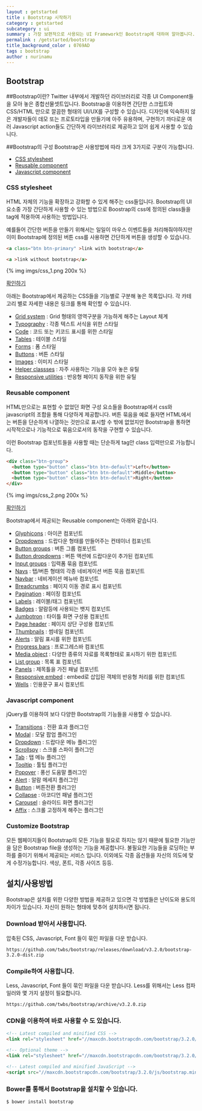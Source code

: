 ```yaml
---
layout : getstarted
title : Bootstrap 시작하기
category : getstarted
subcategory : ui
summary : 가장 보편적으로 사용되는 UI Framework인 Bootstrap에 대하여 알아봅니다.
permalink : /getstarted/bootstrap
title_background_color : 0769AD
tags : bootstrap
author : nurinamu
---
```


Bootstrap
----

##Bootstrap이란?
Twitter 내부에서 개발하던 라이브러리로 각종 UI Component들을 모아 놓은 종합선물셋트입니다.
Bootstrap을 이용하면 간단한 스크립트와 CSS/HTML 만으로 깔끔한 형태의 UI/UX를 구성할 수 있습니다. 디자인에 익숙하지 않은 개발자들이
데모 또는 프로토타입을 만들기에 아주 유용하며, 구현하기 까다로운 여러 Javascript action들도 간단하게 라이브러리로 제공하고 있어 쉽게 사용할 수 있습니다.

##Bootstrap의 구성
Bootstrap은 사용방법에 따라 크게 3가지로 구분이 가능합니다.

- [CSS stylesheet](#css_style)
- [Reusable component](#reuse_tag)
- [Javascript component](#js_comp)

### <a name="css_style"></a>CSS stylesheet
HTML 자체의 기능을 확장하고 강화할 수 있게 해주는 css들입니다.
Bootstrap의 UI 요소중 가장 간단하게 사용할 수 있는 방법으로 Boostrap의 css에 정의된 class들을 tag에 적용하여 사용하는 방법입니다.

예를들어 간단한 버튼을 만들기 위해서는 일일이 마우스 이벤트들을 처리해줘야하지만 이미 Bootstrap에 정의된 버튼 css를 사용하면 간단하게 버튼을 생성할 수 있습니다.

``` html
<a class="btn btn-primary" >link with bootstrap</a>

<a >link without bootstrap</a>
```

{% img imgs/css_1.png 200x %}

[확인하기](http://jsfiddle.net/3d8sgg0k/4/)

아래는 Bootstrap에서 제공하는 CSS들을 기능별로 구분해 놓은 목록입니다. 각 카테고리 별로 자세한 내용은 링크를 통해 확인할 수 있습니다.

- [Grid system](http://getbootstrap.com/css/#grid) : Grid 형태의 영역구분을 가능하게 해주는 Layout 체계
- [Typography](http://getbootstrap.com/css/#type) : 각종 텍스트 서식을 위한 스타일
- [Code](http://getbootstrap.com/css/#code) : 코드 또는 키코드 표시를 위한 스타일
- [Tables](http://getbootstrap.com/css/#tables) : 테이블 스타일
- [Forms](http://getbootstrap.com/css/#forms) : 폼 스타일
- [Buttons](http://getbootstrap.com/css/#buttons) : 버튼 스타일
- [Images](http://getbootstrap.com/css/#images) : 이미지 스타일
- [Helper classses](http://getbootstrap.com/css/#helper-classes) : 자주 사용하는 기능을 모아 놓은 유틸
- [Responsive utilities](http://getbootstrap.com/css/#responsive-utilities) : 반응형 페이지 동작을 위한 유틸

### <a name="reuse_tag"></a>Reusable component
HTML만으로는 표현할 수 없었던 화면 구성 요소들을 Bootstrap에서 css와 javascript의 조합을 통해 다양하게 제공합니다.
버튼 묶음을 예로 들자면 HTML에서는 버튼을 단순하게 나열하는 것만으로 표시할 수 밖에 없었지만 Bootstrap을 통하면 시작적으로나 기능적으로 묶음으로서의
동작을 구현할 수 있습니다.

이런 Bootstrap 컴포넌트들을 사용할 때는 단순하게 tag안 class 입력만으로 가능합니다.

``` html
<div class="btn-group">
  <button type="button" class="btn btn-default">Left</button>
  <button type="button" class="btn btn-default">Middle</button>
  <button type="button" class="btn btn-default">Right</button>
</div>
```

{% img imgs/css_2.png 200x %}

[확인하기](http://jsfiddle.net/3d8sgg0k/5/)

Bootstrap에서 제공되는 Reusable component는 아래와 같습니다.

- [Glyphicons](http://getbootstrap.com/components/#glyphicons) : 아이콘 컴포넌트
- [Dropdowns](http://getbootstrap.com/components/#dropdowns) : 드랍다운 형태를 만들어주는 컨테이너 컴포넌트
- [Button groups](http://getbootstrap.com/components/#btn-groups) : 버튼 그룹 컴포넌트
- [Button dropdowns](http://getbootstrap.com/components/#btn-dropdowns) : 버튼 액션에 드랍다운이 추가된 컴포넌트
- [Input groups](http://getbootstrap.com/components/#input-groups) : 입력폼 묶음 컴포넌트
- [Navs](http://getbootstrap.com/components/#navs) : 탭/버튼 형태의 각종 네비게이션 버튼 묵음 컴포넌트
- [Navbar](http://getbootstrap.com/components/#navbar) : 네비게이션 메뉴바 컴포넌트
- [Breadcrumbs](http://getbootstrap.com/components/#breadcrumbs) : 페이지 이동 경로 표시 컴포넌트
- [Pagination](http://getbootstrap.com/components/#pagination) : 페이징 컴포넌트
- [Labels](http://getbootstrap.com/components/#labels) : 레이블/태그 컴포넌트
- [Badges](http://getbootstrap.com/components/#badges) : 알람등에 사용되는 뱃지 컴포넌트
- [Jumbotron](http://getbootstrap.com/components/#jumbotron) : 타이틀 화면 구성용 컴포넌트
- [Page header](http://getbootstrap.com/components/#page-header) : 페이지 상단 구성용 컴포넌트
- [Thumbnails](http://getbootstrap.com/components/#thumbnails) : 썸네일 컴포넌트
- [Alerts](http://getbootstrap.com/components/#alerts) : 알림 표시를 위한 컴포넌트
- [Progress bars](http://getbootstrap.com/components/#progress-bars) : 프로그레스바 컴포넌트
- [Media object](http://getbootstrap.com/components/#media-object) : 다양한 종류의 자료를 목록형태로 표시하기 위한 컴포넌트
- [List group](http://getbootstrap.com/components/#list-group) : 목록 표 컴포넌트
- [Panels](http://getbootstrap.com/components/#panels) : 제목틀을 가진 패널 컴포넌트
- [Responsive embed](http://getbootstrap.com/components/#responsive-embed) : embed로 삽입된 객체의 반응형 처리를 위한 컴포넌트
- [Wells](http://getbootstrap.com/components/#wells) : 인용문구 표시 컴포넌트

### <a name="js_comp"></a>Javascript component
jQuery를 이용하여 보다 다양한 Bootstrap의 기능들을 사용할 수 있습니다. 

- [Transitions](http://getbootstrap.com/javascript/#transitions) : 전환 효과 플러그인
- [Modal](http://getbootstrap.com/javascript/#modal) : 모달 팝업 플러그인
- [Dropdown](http://getbootstrap.com/javascript/#dropdown) : 드랍다운 메뉴 플러그인 
- [Scrollspy](hhttp://getbootstrap.com/javascript/#scrollspy) : 스크롤 스파이 플러그인 
- [Tab](hhttp://getbootstrap.com/javascript/#tab) : 탭 메뉴 플러그인
- [Tooltip](hhttp://getbootstrap.com/javascript/#tooltip) : 툴팁 플러그인
- [Popover](hhttp://getbootstrap.com/javascript/#popover) : 풍선 도움말 플러그인
- [Alert](hhttp://getbootstrap.com/javascript/#alert) : 알람 메세지 플러그인 
- [Button](hhttp://getbootstrap.com/javascript/#button) : 버튼전환 플러그인 
- [Collapse](hhttp://getbootstrap.com/javascript/#collapse) : 아코디언 패널 플러그인
- [Carousel](hhttp://getbootstrap.com/javascript/#carousel) : 슬라이드 화면 플러그인
- [Affix](hhttp://getbootstrap.com/javascript/#affix) : 스크롤 고정하게 해주는 플러그인 

### Customize Bootstrap
모든 웹페이지들이 Bootstrap의 모든 기능을 필요로 하지는 않기 때문에 필요한 기능만을 담은 Bootstrap file을 생성하는 기능을 제공합니다.
불필요한 기능들을 로딩하는 부하를 줄이기 위해서 제공되는 서비스 입니다. 이외에도 각종 옵션들을 자신의 의도에 맞게 수정가능합니다. 색상, 폰트, 각종 사이즈 등등.

## 설치/사용방법
Bootstrap은 설치를 위한 다양한 방법을 제공하고 있으면 각 방법들은 난이도와 용도의 차이가 있습니다. 자신이 원하는 형태에 맞추어 설치하시면 됩니다.


### Download 받아서 사용합니다.
압축된 CSS, Javascript, Font 들이 묶인 파일을 다운 받습니다.
```
https://github.com/twbs/bootstrap/releases/download/v3.2.0/bootstrap-3.2.0-dist.zip
```

### Compile하여 사용합니다.
Less, Javascript, Font 들이 묶인 파일을 다운 받습니다. Less를 위해서는 Less 컴파일러와 몇 가지 설정이 필요합니다.
```
https://github.com/twbs/bootstrap/archive/v3.2.0.zip
```

### CDN을 이용하여 바로 사용할 수 도 있습니다.
``` html
<!-- Latest compiled and minified CSS -->
<link rel="stylesheet" href="//maxcdn.bootstrapcdn.com/bootstrap/3.2.0/css/bootstrap.min.css">

<!-- Optional theme -->
<link rel="stylesheet" href="//maxcdn.bootstrapcdn.com/bootstrap/3.2.0/css/bootstrap-theme.min.css">

<!-- Latest compiled and minified JavaScript -->
<script src="//maxcdn.bootstrapcdn.com/bootstrap/3.2.0/js/bootstrap.min.js"></script>
```

### Bower를 통해서 Bootstrap을 설치할 수 있습니다.
```
$ bower install bootstrap
```



